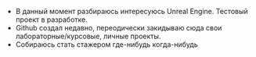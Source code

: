 - В данный момент разбираюсь интересуюсь Unreal Engine. Тестовый проект в разработке.
- Github создал недавно, переодически закидываю сюда свои лабораторные/курсовые, личные проекты.
- Собираюсь стать стажером где-нибудь когда-нибудь

<!---
LavRyx/LavRyx is a ✨ special ✨ repository because its `README.md` (this file) appears on your GitHub profile.
You can click the Preview link to take a look at your changes.
--->
